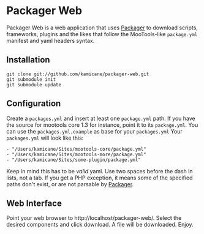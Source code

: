 Packager Web
============

Packager Web is a web application that uses [Packager](http://github.com/kamicane/packager) to download scripts, frameworks, plugins and the likes that follow the MooTools-like `package.yml` manifest and yaml headers syntax.

Installation
------------

	git clone git://github.com/kamicane/packager-web.git
	git submodule init
	git submodule update

Configuration
-------------

Create a `packages.yml` and insert at least one `package.yml` path. If you have the source for mootools core 1.3 for instance, point it to its `package.yml`. You can use the `packages.yml.example` as base for your `packages.yml` Your `packages.yml` will look like this:

	- "/Users/kamicane/Sites/mootools-core/package.yml"
	- "/Users/kamicane/Sites/mootools-more/package.yml"
	- "/Users/kamicane/Sites/some-plugin/package.yml"

Keep in mind this has to be *valid* yaml. Use two spaces before the dash in lists, not a tab. If you get a PHP exception, it means some of the specified paths don't exist, or are not parsable by [Packager](http://github.com/kamicane/packager).

Web Interface
-------------

Point your web browser to http://localhost/packager-web/. Select the desired components and click download. A file will be downloaded. Enjoy.
